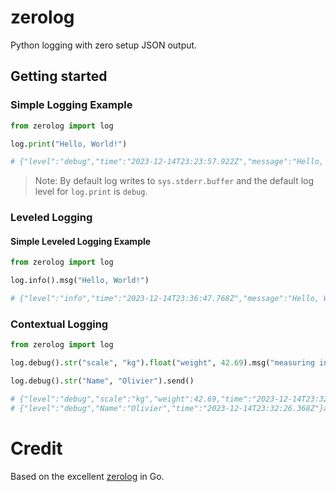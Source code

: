# zerolog
Python logging with zero setup JSON output.

## Getting started

### Simple Logging Example

```python
from zerolog import log

log.print("Hello, World!")

# {"level":"debug","time":"2023-12-14T23:23:57.922Z","message":"Hello, World!"}
```
> Note: By default log writes to `sys.stderr.buffer` and the default log level for `log.print` is `debug`.

### Leveled Logging
#### Simple Leveled Logging Example

```python
from zerolog import log

log.info().msg("Hello, World!")

# {"level":"info","time":"2023-12-14T23:36:47.768Z","message":"Hello, World!"}
```

### Contextual Logging

```python
from zerolog import log

log.debug().str("scale", "kg").float("weight", 42.69).msg("measuring in kilogram")

log.debug().str("Name", "Olivier").send()

# {"level":"debug","scale":"kg","weight":42.69,"time":"2023-12-14T23:32:26.368Z","message":"measuring in kilogram"}
# {"level":"debug","Name":"Olivier","time":"2023-12-14T23:32:26.368Z"}a
```

# Credit
Based on the excellent [zerolog](https://github.com/rs/zerolog) in Go.
